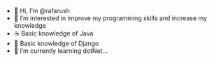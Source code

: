 - 👋 Hi, I’m @rafarush
- 👀 I’m interested in improve my programming skills and increase my knowledge
- ☕ Basic knowledge of Java
- 🐍 Basic knowledge of Django
- 🌱 I’m currently learning dotNet...

<!---
rafarush/rafarush is a ✨ special ✨ repository because its `README.md` (this file) appears on your GitHub profile.
You can click the Preview link to take a look at your changes.
--->

